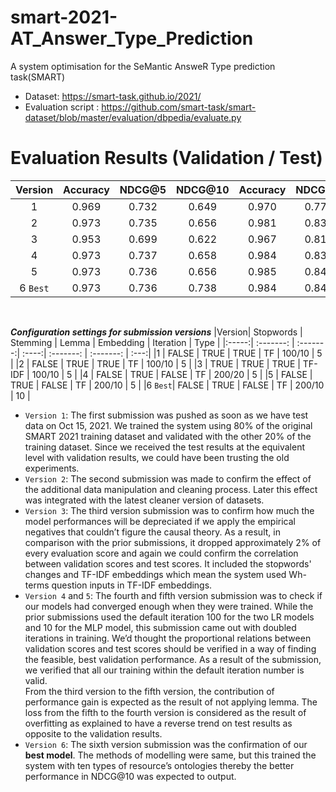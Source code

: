 # smart-2021-AT_Answer_Type_Prediction
A system optimisation for the SeMantic AnsweR Type prediction task(SMART)

- Dataset: https://smart-task.github.io/2021/
- Evaluation script : https://github.com/smart-task/smart-dataset/blob/master/evaluation/dbpedia/evaluate.py

# Evaluation Results (Validation / Test)
|Version| Accuracy  | NDCG@5 | NDCG@10 | Accuracy  | NDCG@5 | NDCG@10 |
|:-----:| :-------: | :----: | :------:| :-------: | :----: | :------:|
|1      | 0.969     | 0.732  | 0.649   | 0.970     | 0.778  | 0.683   |
|2      | 0.973     | 0.735  | 0.656   | 0.981     | 0.839  | 0.739   |
|3      | 0.953     | 0.699  | 0.622   | 0.967     | 0.810  | 0.713   |
|4      | 0.973     | 0.737  | 0.658   | 0.984     | 0.836  | 0.737   |
|5      | 0.973     | 0.736  | 0.656   | 0.985     | 0.842  | 0.742   |
|6 `Best`| 0.973    | 0.736  | 0.738   | 0.984     | 0.842  | 0.854   |
</br>

***Configuration settings for submission versions***
|Version| Stopwords | Stemming | Lemma | Embedding | Iteration | Type |
|:-----:| :-------: | :-------:| :----:| :-------: | :-------: | :---:|
|1      | FALSE     | TRUE     | TRUE  | TF        | 100/10    | 5    |
|2      | FALSE     | TRUE     | TRUE  | TF        | 100/10    | 5    |
|3      | TRUE      | TRUE     | TRUE  | TF-IDF    | 100/10    | 5    |
|4      | FALSE     | TRUE     | FALSE | TF        | 200/20    | 5    |
|5      | FALSE     | TRUE     | FALSE | TF        | 200/10    | 5    |
|6 `Best`| FALSE    | TRUE     | FALSE | TF        | 200/10    | 10   |

- `Version 1`: The first submission was pushed as soon as we have test data on Oct 15, 2021. We trained the system using 80% of the original SMART 2021 training dataset and validated with the other 20% of the training dataset. Since we received the test results at the equivalent level with validation results, we could have been trusting the old experiments.
- `Version 2`: The second submission was made to confirm the effect of the additional data manipulation and cleaning process. Later this effect was integrated with the latest cleaner version of datasets.
- `Version 3`: The third version submission was to confirm how much the model performances will be depreciated if we apply the empirical negatives that couldn’t figure the causal theory. As a result, in comparison with the prior submissions, it dropped approximately 2% of every evaluation score and again we could confirm the correlation between validation scores and test scores. It included the stopwords' changes and TF-IDF embeddings which mean the system used Wh-terms question inputs in TF-IDF embeddings.
- `Version 4` and `5`: The fourth and fifth version submission was to check if our models had converged enough when they were trained. While the prior submissions used the default iteration 100 for the two LR models and 10 for the MLP model, this submission came out with doubled iterations in training. We’d thought the proportional relations between validation scores and test scores should be verified in a way of finding the feasible, best validation performance. As a result of the submission, we verified that all our training within the default iteration number is valid. </br>
From the third version to the fifth version, the contribution of performance gain is expected as the result of not applying lemma. The loss from the fifth to the fourth version is considered as the result of overfitting as explained to have a reverse trend on test results as opposite to the validation results.
- `Version 6`: The sixth version submission was the confirmation of our **best model**. The methods of modelling were same, but this trained the system with ten types of resource’s ontologies thereby the better performance in NDCG@10 was expected to output.
